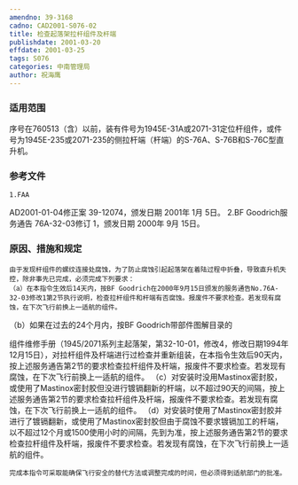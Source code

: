 ```yaml
---
amendno: 39-3168
cadno: CAD2001-S076-02
title: 检查起落架拉杆组件及杆端
publishdate: 2001-03-20
effdate: 2001-03-25
tags: S076
categories: 中南管理局
author: 祝海鹰
---
```


### 适用范围 
序号在760513（含）以前，装有件号为1945E-31A或2071-31定位杆组件，或件号为1945E-235或2071-235的侧拉杆端（杆端）的S-76A、S-76B和S-76C型直升机。

<!--more-->
### 参考文件
    1.FAA 
AD2001-01-04修正案 39-12074，颁发日期 2001年 1月 5日。
 2.BF 
Goodrich服务通告 76A-32-03修订 1，颁发日期 2000年 9月 15日。

### 原因、措施和规定 
    由于发现杆组件的螺纹连接处腐蚀，为了防止腐蚀引起起落架在着陆过程中折叠，导致直升机失控，除非事先已完成，必须完成下列要求： 
    （a）在本指令生效后14天内，按BF Goodrich在2000年9月15日颁发的服务通告No.76A-32-03修改1第2节执行说明，检查拉杆组件和杆端有否腐蚀。报废件不要求检查。若发现有腐蚀，在下次飞行前换上一适航的组件。 
（b）如果在过去的24个月内，按BF Goodrich带部件图解目录的
  
组件维修手册（1945/2071系列主起落架，第32-10-01，修改4，修改日期1994年12月15日），对拉杆组件及杆端进行过检查并重新组装，在本指令生效后90天内，按上述服务通告第2节的要求检查拉杆组件及杆端，报废件不要求检查。若发现有腐蚀，在下次飞行前换上一适航的组件。 
    （c）对安装时没用Mastinox密封胶，或使用了Mastinox密封胶但没进行镀镉翻新的杆端，以不超过90天的间隔，按上述服务通告第2节的要求检查拉杆组件及杆端，报废件不要求检查。若发现有腐蚀，在下次飞行前换上一适航的组件。 
    （d）对安装时使用了Mastinox密封胶并进行了镀镉翻新，或使用了Mastinox密封胶但由于腐蚀不要求镀镉加工的杆端，以不超过12个月或1500使用小时的间隔，先到为准，按上述服务通告第2节的要求检查拉杆组件及杆端，报废件不要求检查。若发现有腐蚀，在下次飞行前换上一适航的组件。 

    完成本指令可采取能确保飞行安全的替代方法或调整完成的时间，但必须得到适航部门的批准。
